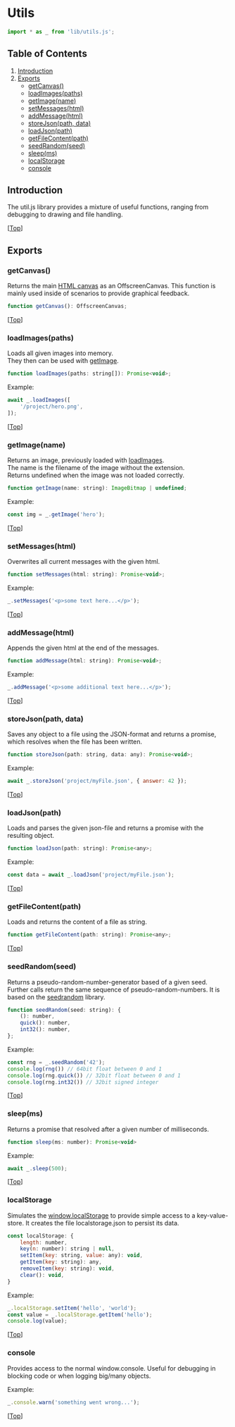 # Utils

```javascript
import * as _ from 'lib/utils.js';
```

## Table of Contents
1. [Introduction](#introduction)
2. [Exports](#exports)
    - [getCanvas()](#getcanvas)
    - [loadImages(paths)](#loadimagespaths)
    - [getImage(name)](#getimagename)
    - [setMessages(html)](#setmessageshtml)
    - [addMessage(html)](#addmessagehtml)
    - [storeJson(path, data)](#storejsonpath-data)
    - [loadJson(path)](#loadjsonpath)
    - [getFileContent(path)](#getfilecontentpath)
    - [seedRandom(seed)](#seedrandomseed)
    - [sleep(ms)](#sleepms)
    - [localStorage](#localstorage)
    - [console](#console)


## Introduction
The util.js library provides a mixture of useful functions, ranging from debugging to drawing and file handling.

[[Top](#utils)]



## Exports


### getCanvas()
Returns the main [HTML canvas](https://www.w3schools.com/html/html5_canvas.asp) as an OffscreenCanvas. This function is mainly used inside of scenarios to provide graphical feedback.
```javascript
function getCanvas(): OffscreenCanvas;
```
[[Top](#utils)]


### loadImages(paths)
Loads all given images into memory.  
They then can be used with [getImage](#getimagename).
```javascript
function loadImages(paths: string[]): Promise<void>;
```
Example:
```javascript
await _.loadImages([
    '/project/hero.png',
]);
```
[[Top](#utils)]


### getImage(name)
Returns an image, previously loaded with [loadImages](#loadimagespaths).  
The name is the filename of the image without the extension.  
Returns undefined when the image was not loaded correctly.
```javascript
function getImage(name: string): ImageBitmap | undefined;
```
Example:
```javascript
const img = _.getImage('hero');
```
[[Top](#utils)]


### setMessages(html)
Overwrites all current messages with the given html.
```javascript
function setMessages(html: string): Promise<void>;
```
Example:
```javascript
_.setMessages('<p>some text here...</p>');
```
[[Top](#utils)]


### addMessage(html)
Appends the given html at the end of the messages.
```javascript
function addMessage(html: string): Promise<void>;
```
Example:
```javascript
_.addMessage('<p>some additional text here...</p>');
```
[[Top](#utils)]


### storeJson(path, data)
Saves any object to a file using the JSON-format and returns a promise, which resolves when the file has been written.
```javascript
function storeJson(path: string, data: any): Promise<void>;
```
Example:
```javascript
await _.storeJson('project/myFile.json', { answer: 42 });
```
[[Top](#utils)]


### loadJson(path)
Loads and parses the given json-file and returns a promise with the resulting object.
```javascript
function loadJson(path: string): Promise<any>;
```
Example:
```javascript
const data = await _.loadJson('project/myFile.json');
```
[[Top](#utils)]


### getFileContent(path)
Loads and returns the content of a file as string.
```javascript
function getFileContent(path: string): Promise<any>;
```
[[Top](#utils)]


### seedRandom(seed)
Returns a pseudo-random-number-generator based of a given seed. Further calls return the same sequence of pseudo-random-numbers. It is based on the [seedrandom](https://github.com/davidbau/seedrandom) library.
```javascript
function seedRandom(seed: string): {
    (): number,
    quick(): number,
    int32(): number,
};
```
Example:
```javascript
const rng = _.seedRandom('42');
console.log(rng()) // 64bit float between 0 and 1
console.log(rng.quick()) // 32bit float between 0 and 1
console.log(rng.int32()) // 32bit signed integer
```
[[Top](#utils)]


### sleep(ms)
Returns a promise that resolved after a given number of milliseconds.  
```javascript
function sleep(ms: number): Promise<void>
```
Example:
```javascript
await _.sleep(500);
```
[[Top](#utils)]


### localStorage
Simulates the [window.localStorage](https://developer.mozilla.org/en-US/docs/Web/API/Window/localStorage) to provide simple access to a key-value-store.
It creates the file localstorage.json to persist its data.
```javascript
const localStorage: {
    length: number,
    key(n: number): string | null,
    setItem(key: string, value: any): void,
    getItem(key: string): any,
    removeItem(key: string): void,
    clear(): void,
}
```
Example:
```javascript
_.localStorage.setItem('hello', 'world');
const value = _.localStorage.getItem('hello');
console.log(value);
```
[[Top](#utils)]


### console
Provides access to the normal window.console. Useful for debugging in blocking code or when logging big/many objects.  

Example:
```javascript
_.console.warn('something went wrong...');
```
[[Top](#utils)]